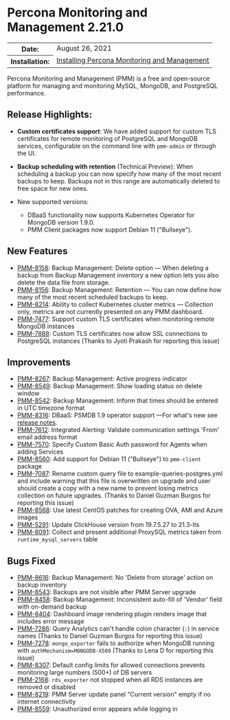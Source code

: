 # Percona Monitoring and Management 2.21.0

<table class="docutils field-list" frame="void" rules="none">
  <colgroup>
    <col class="field-name">
    <col class="field-body">
  </colgroup>
  <tbody valign="top">
    <tr class="field-odd field">
      <th class="field-name">Date:</th>
      <td class="field-body">August 26, 2021</td>
    </tr>
    <tr class="field-even field">
      <th class="field-name">Installation:</th>
      <td class="field-body">
        <a class="reference external" href="https://www.percona.com/software/pmm/quickstart">Installing Percona Monitoring and Management</a></td>
    </tr>
  </tbody>
</table>

Percona Monitoring and Management (PMM) is a free and open-source platform for managing and monitoring MySQL, MongoDB, and PostgreSQL performance.

## Release Highlights:

- **Custom certificates support**: We have added support for custom TLS certificates for remote monitoring of PostgreSQL and MongoDB services, configurable on the command line with `pmm-admin` or through the UI.

- **Backup scheduling with retention** (Technical Preview): When scheduling a backup you can now specify how many of the most recent backups to keep. Backups not in this range are automatically deleted to free space for new ones.

- New supported versions:
    - DBaaS functionality now supports Kubernetes Operator for MongoDB version 1.9.0.
    - PMM Client packages now support Debian 11 ("Bullseye").

## New Features

- [PMM-8158](https://jira.percona.com/browse/PMM-8158): Backup Management: Delete option — When deleting a backup from Backup Management inventory a new option lets you also delete the data file from storage.
- [PMM-8156](https://jira.percona.com/browse/PMM-8156): Backup Management: Retention — You can now define how many of the most recent scheduled backups to keep.
- [PMM-8214](https://jira.percona.com/browse/PMM-8214): Ability to collect Kubernetes cluster metrics — Collection only, metrics are not currently presented on any PMM dashboard.
- [PMM-7477](https://jira.percona.com/browse/PMM-7477): Support custom TLS certificates when monitoring remote MongoDB instances
- [PMM-7888](https://jira.percona.com/browse/PMM-7888): Custom TLS certificates now allow SSL connections to PostgreSQL instances (Thanks to Jyoti Prakash for reporting this issue)

## Improvements

- [PMM-8267](https://jira.percona.com/browse/PMM-8267): Backup Management: Active progress indicator
- [PMM-8549](https://jira.percona.com/browse/PMM-8549): Backup Management: Show loading status on delete window
- [PMM-8542](https://jira.percona.com/browse/PMM-8542): Backup Management: Inform that times should be entered in UTC timezone format
- [PMM-8316](https://jira.percona.com/browse/PMM-8316): DBaaS: PSMDB 1.9 operator support —For what's new see [release notes](https://www.percona.com/doc/kubernetes-operator-for-psmongodb/RN/Kubernetes-Operator-for-PSMONGODB-RN1.9.0.html).
- [PMM-7612](https://jira.percona.com/browse/PMM-7612): Integrated Alerting: Validate communication settings 'From' email address format 
- [PMM-7570](https://jira.percona.com/browse/PMM-7570): Specify Custom Basic Auth password for Agents when adding Services
- [PMM-8560](https://jira.percona.com/browse/PMM-8560): Add support for Debian 11 ("Bullseye") to `pmm-client` package
- [PMM-7087](https://jira.percona.com/browse/PMM-7087): Rename custom query file to example-queries-postgres.yml and include warning that this file is overwritten on upgrade and user should create a copy with a new name to prevent losing metrics collection on future upgrades. (Thanks to Daniel Guzman Burgos for reporting this issue)
- [PMM-8568](https://jira.percona.com/browse/PMM-8568): Use latest CentOS patches for creating OVA, AMI and Azure images
- [PMM-5291](https://jira.percona.com/browse/PMM-5291): Update ClickHouse version from 19.7.5.27 to 21.3-lts
- [PMM-8091](https://jira.percona.com/browse/PMM-8091): Collect and present additional ProxySQL metrics taken from `runtime_mysql_servers` table

## Bugs Fixed

- [PMM-8616](https://jira.percona.com/browse/PMM-8616): Backup Management: No 'Delete from storage' action on backup inventory 
- [PMM-8543](https://jira.percona.com/browse/PMM-8543): Backups are not visible after PMM Server upgrade 
- [PMM-8458](https://jira.percona.com/browse/PMM-8458): Backup Management: Inconsistent auto-fill of 'Vendor' field with on-demand backup
- [PMM-8404](https://jira.percona.com/browse/PMM-8404): Dashboard image rendering plugin renders image that includes error message
- [PMM-7286](https://jira.percona.com/browse/PMM-7286): Query Analytics can't handle colon character (`:`) in service names (Thanks to Daniel Guzman Burgos for reporting this issue)
- [PMM-7278](https://jira.percona.com/browse/PMM-7278): `mongo_exporter` fails to authorize when MongoDB running with `authMechanism=MONGODB-X509` (Thanks to Lena D for reporting this issue)
- [PMM-8307](https://jira.percona.com/browse/PMM-8307): Default config limits for allowed connections prevents monitoring large numbers (500+) of DB servers
- [PMM-2168](https://jira.percona.com/browse/PMM-2168): `rds_exporter` not stopped when all RDS instances are removed or disabled
- [PMM-8219](https://jira.percona.com/browse/PMM-8219): PMM Server update panel "Current version" empty if no internet connectivity
- [PMM-8559](https://jira.percona.com/browse/PMM-8559): Unauthorized error appears while logging in
